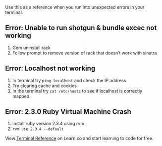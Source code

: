 Use this as a reference when you run into unexpected errors in your terminal.


## Error: Unable to run shotgun & bundle excec not working
1. Gem uninstall rack
2. Follow prompt to remove version of rack that doesn’t work with sinatra

## Error: Localhost not working
1. In terminal try `ping localhost` and check the IP address
2. Try clearing cache and cookies
3. In the terminal try `cat /etc/hosts` to see if localhost is correctly mapped.

## Error: 2.3.0 Ruby Virtual Machine Crash
1. install ruby version 2.3.4 using rvm
2. `rvm use 2.3.4 --default`  
<p class='util--hide'>View <a href='https://learn.co/lessons/terminal-reference'>Terminal Reference</a> on Learn.co and start learning to code for free.</p>
